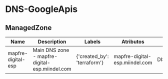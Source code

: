 # DNS-GoogleApis

## ManagedZone

| Name               | Description                                    | Labels                      | Atributos                      | State    |
| ------------------ | ---------------------------------------------- | --------------------------- | ------------------------------ | -------- |
| mapfre-digital-esp | Main DNS zone - mapfre-digital-esp.miindel.com | {'created_by': 'terraform'} | mapfre-digital-esp.miindel.com | DISABLED |